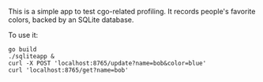 This is a simple app to test cgo-related profiling.
It records people's favorite colors, backed by an SQLite database.

To use it:

```
go build
./sqliteapp &
curl -X POST 'localhost:8765/update?name=bob&color=blue'
curl 'localhost:8765/get?name=bob'
```
